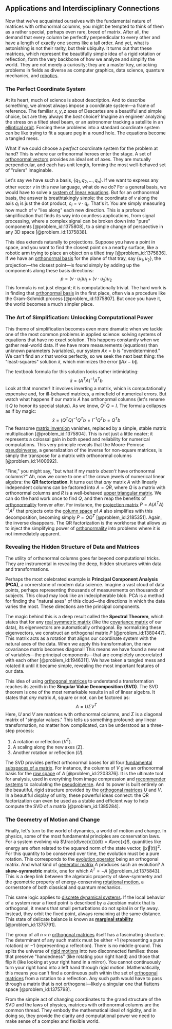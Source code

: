 ## Applications and Interdisciplinary Connections

Now that we’ve acquainted ourselves with the fundamental nature of matrices with orthonormal columns, you might be tempted to think of them as a rather special, perhaps even rare, breed of matrix. After all, the demand that every column be perfectly perpendicular to every other and have a length of exactly one seems like a tall order. And yet, what is astonishing is not their rarity, but their ubiquity. It turns out that these matrices, which represent the beautifully simple idea of a rigid rotation or reflection, form the very backbone of how we analyze and simplify the world. They are not merely a curiosity; they are a master key, unlocking problems in fields as diverse as computer graphics, data science, quantum mechanics, and [robotics](@article_id:150129).

### The Perfect Coordinate System

At its heart, much of science is about description. And to describe something, we almost always impose a coordinate system—a frame of reference. The familiar $x, y, z$ axes of Descartes are a beautiful and simple choice, but are they always the *best* choice? Imagine an engineer analyzing the stress on a tilted steel beam, or an astronomer tracking a satellite in an [elliptical orbit](@article_id:174414). Forcing these problems into a standard coordinate system can be like trying to fit a square peg in a round hole. The equations become a tangled mess.

What if we could choose a *perfect* coordinate system for the problem at hand? This is where our orthonormal heroes enter the stage. A set of [orthonormal vectors](@article_id:151567) provides an ideal set of axes. They are mutually perpendicular, and each has unit length, forming the most well-behaved set of "rulers" imaginable.

Let's say we have such a basis, $\{q_1, q_2, \dots, q_n\}$. If we want to express any other vector $v$ in this new language, what do we do? For a general basis, we would have to solve a [system of linear equations](@article_id:139922). But for an orthonormal basis, the answer is breathtakingly simple: the coordinate of $v$ along the axis $q_i$ is just the dot product, $c_i = v \cdot q_i$. That's it. You are simply measuring how much of $v$ "lies along" each new direction. This is a profound simplification that finds its way into countless applications, from signal processing, where a complex signal can be broken down into "pure" components [@problem_id:1375808], to a simple change of perspective in any 3D space [@problem_id:1375838].

This idea extends naturally to projections. Suppose you have a point in space, and you want to find the closest point on a nearby surface, like a robotic arm trying to place an object on a tilted tray [@problem_id:1375836]. If we have an [orthonormal basis](@article_id:147285) for the plane of that tray, say $\{u_1, u_2\}$, the projection—the closest point—is found simply by adding up the components along these basis directions:
$$ p = (v \cdot u_1)u_1 + (v \cdot u_2)u_2 $$
This formula is not just elegant; it is computationally trivial. The hard work is in finding that [orthonormal basis](@article_id:147285) in the first place, often via a procedure like the Gram-Schmidt process [@problem_id:1375807]. But once you have it, the world becomes a much simpler place.

### The Art of Simplification: Unlocking Computational Power

This theme of simplification becomes even more dramatic when we tackle one of the most common problems in applied science: solving systems of equations that have no exact solution. This happens constantly when we gather real-world data. If we have more measurements (equations) than unknown parameters (variables), our system $Ax=b$ is "overdetermined." We can't find an $x$ that works perfectly, so we seek the next best thing: the "least-squares" solution $\hat{x}$, which minimizes the error $\|Ax-b\|$.

The textbook formula for this solution looks rather intimidating:
$$ \hat{x} = (A^T A)^{-1} A^T b $$
Look at that monster! It involves inverting a matrix, which is computationally expensive and, for ill-behaved matrices, a minefield of numerical errors. But watch what happens if our matrix $A$ has orthonormal columns (let's rename it $Q$ to honor its special status). As we know, $Q^T Q = I$. The formula collapses as if by magic:
$$ \hat{x} = (Q^T Q)^{-1} Q^T b = I^{-1} Q^T b = Q^T b $$
The fearsome [matrix inversion](@article_id:635511) vanishes, replaced by a simple, stable matrix multiplication [@problem_id:1375804]. This is not just a little neater; it represents a colossal gain in both speed and reliability for numerical computations. This very principle reveals that the Moore-Penrose [pseudoinverse](@article_id:140268), a generalization of the inverse for non-square matrices, is simply the transpose for a matrix with orthonormal columns [@problem_id:1400692].

"Fine," you might say, "but what if my matrix *doesn't* have orthonormal columns?" Ah, now we come to one of the crown jewels of numerical linear algebra: the **QR factorization**. It turns out that *any* matrix $A$ with linearly independent columns can be factored into $A=QR$, where $Q$ is a matrix with orthonormal columns and $R$ is a well-behaved [upper triangular matrix](@article_id:172544). We can do the hard work once to find $Q$, and then reap the benefits of [orthonormality](@article_id:267393) forever after. For instance, the [projection matrix](@article_id:153985) $P = A(A^T A)^{-1} A^T$ that projects onto the [column space](@article_id:150315) of $A$ also simplifies with this decomposition, becoming simply $P = QQ^T$ [@problem_id:2185351]. Again, the inverse disappears. The QR factorization is the workhorse that allows us to inject the simplifying power of [orthonormality](@article_id:267393) into problems where it is not immediately apparent.

### Revealing the Hidden Structure of Data and Matrices

The utility of orthonormal columns goes far beyond computational tricks. They are instrumental in revealing the deep, hidden structures within data and transformations.

Perhaps the most celebrated example is **Principal Component Analysis (PCA)**, a cornerstone of modern data science. Imagine a vast cloud of data points, perhaps representing thousands of measurements on thousands of subjects. This cloud may look like an indecipherable blob. PCA is a method for finding the "natural axes" of this cloud—the directions in which the data varies the most. These directions are the principal components.

The magic behind this is a deep result called the **Spectral Theorem**, which states that for any [real symmetric matrix](@article_id:192312) (like the [covariance matrix](@article_id:138661) of our data), its eigenvectors are automatically orthogonal. By normalizing these eigenvectors, we construct an orthogonal matrix $P$ [@problem_id:1380447]. This matrix acts as a rotation that aligns our coordinate system with the natural axes of the data. When we apply this transformation, the new covariance matrix becomes diagonal! This means we have found a new set of variables—the principal components—that are completely uncorrelated with each other [@problem_id:1946311]. We have taken a tangled mess and rotated it until it became simple, revealing the most important features of our data.

This idea of using [orthogonal matrices](@article_id:152592) to understand a transformation reaches its zenith in the **Singular Value Decomposition (SVD)**. The SVD theorem is one of the most remarkable results in all of linear algebra. It states that *any* matrix $A$, square or not, can be factored as:
$$ A = U \Sigma V^T $$
Here, $U$ and $V$ are matrices with orthonormal columns, and $\Sigma$ is a diagonal matrix of "singular values." This tells us something profound: any linear transformation, no matter how complicated, can be understood as a three-step process:
1. A rotation or reflection ($V^T$).
2. A scaling along the new axes ($\Sigma$).
3. Another rotation or reflection ($U$).

The SVD provides perfect orthonormal bases for all four [fundamental subspaces of a matrix](@article_id:155131). For instance, the columns of $V$ give an orthonormal basis for the [row space](@article_id:148337) of $A$ [@problem_id:2203376]. It is the ultimate tool for analysis, used in everything from image compression and [recommender systems](@article_id:172310) to calculating the [pseudoinverse](@article_id:140268). And its power is built entirely on the beautiful, rigid structure provided by the [orthogonal matrices](@article_id:152592) $U$ and $V$. In a beautiful display of unity, these powerful ideas connect: the QR factorization can even be used as a stable and efficient way to help compute the SVD of a matrix [@problem_id:1385284].

### The Geometry of Motion and Change

Finally, let's turn to the world of dynamics, a world of motion and change. In physics, some of the most fundamental principles are conservation laws. For a system evolving via $\frac{d\vec{x}}{dt} = A\vec{x}$, quantities like energy are often related to the squared norm of the state vector, $\|\vec{x}(t)\|^2$. For this quantity to be conserved over time, the evolution must be a pure rotation. This corresponds to the [evolution operator](@article_id:182134) being an orthogonal matrix. And what kind of [generator matrix](@article_id:275315) $A$ produces such an evolution? A **skew-symmetric** matrix, one for which $A^T = -A$ [@problem_id:1375843]. This is a deep link between the algebraic property of skew-symmetry and the geometric property of energy-conserving [rotational motion](@article_id:172145), a cornerstone of both classical and quantum mechanics.

This same logic applies to [discrete dynamical systems](@article_id:154442). If the local behavior of a system near a fixed point is described by a Jacobian matrix that is orthogonal, it means that small perturbations do not spiral in or fly away. Instead, they orbit the fixed point, always remaining at the same distance. This state of delicate balance is known as **[marginal stability](@article_id:147163)** [@problem_id:1375791].

The group of all $n \times n$ [orthogonal matrices](@article_id:152592) itself has a fascinating structure. The determinant of any such matrix must be either $+1$ (representing a pure rotation) or $-1$ (representing a reflection). There is no middle ground. This splits the universe of [rigid motions](@article_id:170029) into two disconnected families: those that preserve "handedness" (like rotating your right hand) and those that flip it (like looking at your right hand in a mirror). You cannot continuously turn your right hand into a left hand through rigid motion. Mathematically, this means you can't find a continuous path within the set of [orthogonal matrices](@article_id:152592) from a rotation to a reflection. Any such path would have to pass through a matrix that is not orthogonal—likely a singular one that flattens space [@problem_id:1375798].

From the simple act of changing coordinates to the grand structure of the SVD and the laws of physics, matrices with orthonormal columns are the common thread. They embody the mathematical ideal of rigidity, and in doing so, they provide the clarity and computational power we need to make sense of a complex and flexible world.